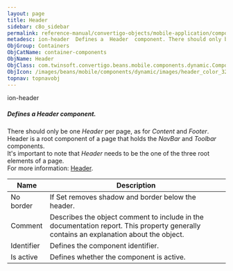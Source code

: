```yaml
---
layout: page
title: Header
sidebar: c8o_sidebar
permalink: reference-manual/convertigo-objects/mobile-application/components/container-components/header/
metadesc: ion-header  Defines a  Header  component. There should only be one  Header  per page, as for  Content  and  Footer . Header is a root component of a p
ObjGroup: Containers
ObjCatName: container-components
ObjName: Header
ObjClass: com.twinsoft.convertigo.beans.mobile.components.dynamic.ComponentManager$1
ObjIcon: /images/beans/mobile/components/dynamic/images/header_color_32x32.png
topnav: topnavobj
---
```

ion-header<br/>

##### Defines a <i>Header</i> component.<br/>
There should only be one <i>Header</i> per page, as for <i>Content</i> and <i>Footer</i>.<br/>
Header is a root component of a page that holds the <i>NavBar</i> and <i>Toolbar</i> components.<br/>
It's important to note that <i>Header</i> needs to be the one of the three root elements of a page.<br/>
For more information: <a href='https://ionicframework.com/docs/v3/api/components/toolbar/Header/' target='_blank'>Header</a>.

Name | Description 
--- | ---
No border | If Set removes shadow and border below the header.
Comment | Describes the object comment to include in the documentation report.  This property generally contains an explanation about the object. 
Identifier | Defines the component identifier.  
Is active | Defines whether the component is active. 

